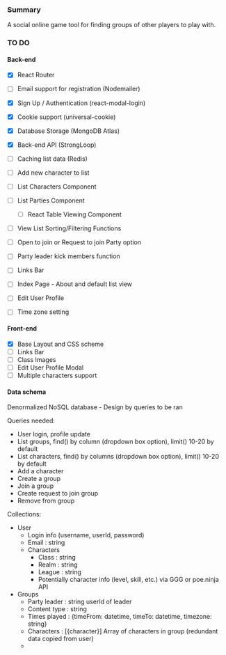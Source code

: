
### Summary
A social online game tool for finding groups of other players to play with. 
### TO DO
#### Back-end
- [X] React Router

- [ ] Email support for registration (Nodemailer)
- [X] Sign Up / Authentication (react-modal-login)
- [X] Cookie support (universal-cookie)
- [X] Database Storage (MongoDB Atlas)
- [X] Back-end  API (StrongLoop)
- [ ] Caching list data (Redis)
- [ ] Add new character to list
- [ ] List Characters Component
- [ ] List Parties Component
    - [ ] React Table Viewing Component
- [ ] View List Sorting/Filtering Functions
- [ ] Open to join or Request to join Party option
- [ ] Party leader kick members function
- [ ] Links Bar 
- [ ] Index Page - About and default list view 
- [ ] Edit User Profile
- [ ] Time zone setting
#### Front-end 
- [X] Base Layout and CSS scheme 
- [ ] Links Bar
- [ ] Class Images
- [ ] Edit User Profile Modal 
- [ ] Multiple characters support 

#### Data schema
Denormalized NoSQL database - Design by queries to be ran

Queries needed:
- User login, profile update 
- List groups, find() by column (dropdown box option), limit() 10-20 by default
- List characters, find() by columns (dropdown box option), limit() 10-20 by default
- Add a character 
- Create a group
- Join a group
- Create request to join group
- Remove from group

Collections: 
- User
  - Login info (username, userId, password)
  - Email : string
  - Characters
    - Class : string
    - Realm : string
    - League : string
    - Potentially character info (level, skill, etc.) via GGG or poe.ninja API 
- Groups
  - Party leader : string userId of leader
  - Content type : string
  - Times played : {timeFrom: datetime, timeTo: datetime, timezone: string} 
  - Characters : [{character}] Array of characters in group (redundant data copied from user)
  -                                     
